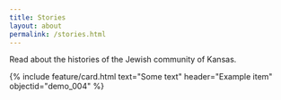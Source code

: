 ```yaml
---
title: Stories
layout: about
permalink: /stories.html
---
```


Read about the histories of the Jewish community of Kansas. 

{% include feature/card.html text="Some text" header="Example item" objectid="demo_004" %}